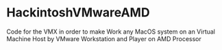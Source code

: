 # HackintoshVMwareAMD
Code for the VMX in order to make Work any MacOS system on an Virtual Machine Host by VMware Workstation and Player on AMD Processor
